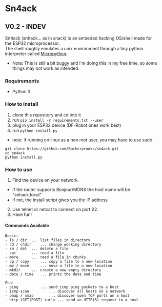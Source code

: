 # Sn4ack

## V0.2 - INDEV
Sn4ack (snhack... as in snack) is an embeded hacking OS/shell made for the ESP32 microprocessor.\
The shell roughly emulates a unix environment through a tiny python interpreter called [Micropython](https://micropython.org).
- Note: This is still a bit buggy and I'm doing this in my free time, so some things may not work as intended.

### Requirements
- Python 3

### How to install
1. clone this repository and cd into it
2. run ```pip install -r requirements.txt --user```
3. plug in your ESP32 device (DF-Robot ones work best)
4. run ```python install.py```
 - note: if running on linux as a non root user, you may have to use sudo.
```
git clone https://github.com/Barkerprooks/sn4ack.git
cd sn4ack
python install.py
```
### How to use
1. Find the device on your network.
 - If the router supports Bonjour/MDNS the host name will be "snhack.local"
 - If not, the install script gives you the IP address
2. Use telnet or netcat to connect on port 22.
3. Have fun!

#### Commands Available
```
Basic:
- ls / dir 	... list files in directory
- cd / chdir 	... change working directory
- rm / del 	... delete a file
- cat 		... read a file
- more 		... read a file in chunks
- cp / copy 	... copy a file to a new location
- mv / move 	... move a file to a new location
- mkdir		... create a new empty directory
- date / time	... prints the date and time

Fun:
- ping 			... send icmp ping packets to a host
- icmp-scan 		... discover all hosts on a network
- pmap / nmap		... discover open TCP ports on a host
- http (GET|POST) <url> ... send an HTTP(S) request to a host
```
